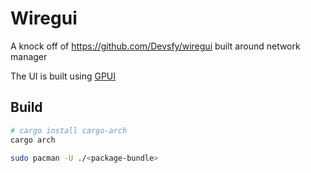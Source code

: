 # Wiregui

A knock off of https://github.com/Devsfy/wiregui built around network manager

The UI is built using [GPUI](https://www.gpui.rs/)

## Build

```sh
# cargo install cargo-arch
cargo arch

sudo pacman -U ./<package-bundle>
```
